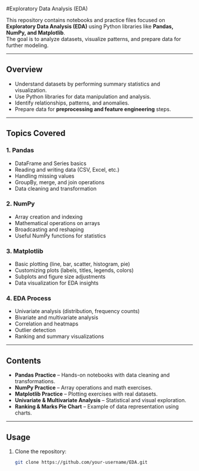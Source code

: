 #Exploratory Data Analysis (EDA)

This repository contains notebooks and practice files focused on **Exploratory Data Analysis (EDA)** using Python libraries like **Pandas, NumPy, and Matplotlib**.  
The goal is to analyze datasets, visualize patterns, and prepare data for further modeling.

---

## **Overview**
- Understand datasets by performing summary statistics and visualization.  
- Use Python libraries for data manipulation and analysis.  
- Identify relationships, patterns, and anomalies.  
- Prepare data for **preprocessing and feature engineering** steps.

---

## **Topics Covered**

### **1. Pandas**
- DataFrame and Series basics  
- Reading and writing data (CSV, Excel, etc.)  
- Handling missing values  
- GroupBy, merge, and join operations  
- Data cleaning and transformation  

### **2. NumPy**
- Array creation and indexing  
- Mathematical operations on arrays  
- Broadcasting and reshaping  
- Useful NumPy functions for statistics  

### **3. Matplotlib**
- Basic plotting (line, bar, scatter, histogram, pie)  
- Customizing plots (labels, titles, legends, colors)  
- Subplots and figure size adjustments  
- Data visualization for EDA insights  

### **4. EDA Process**
- Univariate analysis (distribution, frequency counts)  
- Bivariate and multivariate analysis  
- Correlation and heatmaps  
- Outlier detection  
- Ranking and summary visualizations  

---

## **Contents**
- **Pandas Practice** – Hands-on notebooks with data cleaning and transformations.  
- **NumPy Practice** – Array operations and math exercises.  
- **Matplotlib Practice** – Plotting exercises with real datasets.  
- **Univariate & Multivariate Analysis** – Statistical and visual exploration.  
- **Ranking & Marks Pie Chart** – Example of data representation using charts.  

---

## **Usage**
1. Clone the repository:  
   ```bash
   git clone https://github.com/your-username/EDA.git

